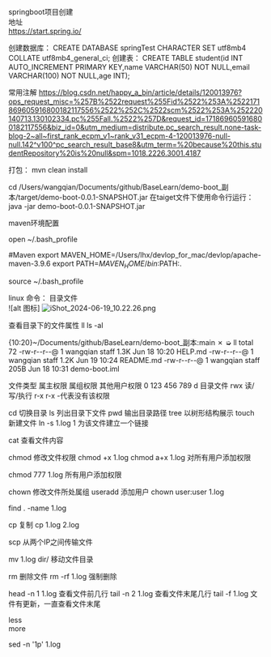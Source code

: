 springboot项目创建  
地址  
https://start.spring.io/



创建数据库：
CREATE DATABASE springTest CHARACTER SET utf8mb4 COLLATE utf8mb4_general_ci;
创建表：
CREATE TABLE student(id INT AUTO_INCREMENT PRIMARY KEY,name VARCHAR(50) NOT NULL,email VARCHAR(100) NOT NULL,age INT);

常用注解
https://blog.csdn.net/happy_a_bin/article/details/120013976?ops_request_misc=%257B%2522request%255Fid%2522%253A%2522171869605916800182117556%2522%252C%2522scm%2522%253A%252220140713.130102334.pc%255Fall.%2522%257D&request_id=171869605916800182117556&biz_id=0&utm_medium=distribute.pc_search_result.none-task-blog-2~all~first_rank_ecpm_v1~rank_v31_ecpm-4-120013976-null-null.142^v100^pc_search_result_base8&utm_term=%20because%20this.studentRepository%20is%20null&spm=1018.2226.3001.4187


打包：
mvn clean install 

cd /Users/wangqian/Documents/github/BaseLearn/demo-boot_副本/target/demo-boot-0.0.1-SNAPSHOT.jar
在taiget文件下使用命令行运行：
java -jar demo-boot-0.0.1-SNAPSHOT.jar

maven环境配置

open ~/.bash_profile

#Maven
export MAVEN_HOME=/Users/lhx/devlop_for_mac/devlop/apache-maven-3.9.6
export PATH=${MAVEN_HOME}/bin:$PATH:.

source ~/.bash_profile


linux 命令：
目录文件  
![alt 图标] ![iShot_2024-06-19_10.22.26.png](..%2F..%2F..%2F..%2FDownloads%2FiShot_2024-06-19_10.22.26.png)  

查看目录下的文件属性
ll
ls -al

{10:20}~/Documents/github/BaseLearn/demo-boot_副本:main ✗ ➭ ll
total 72
-rw-r--r--@  1 wangqian  staff   1.3K Jun 18 10:20 HELP.md
-rw-r--r--@  1 wangqian  staff   1.2K Jun 19 10:24 README.md
-rw-r--r--@  1 wangqian  staff   205B Jun 18 10:31 demo-boot.iml

文件类型     属主权限           属组权限      其他用户权限
0            123               456           789
d 目录文件   rwx 读/写/执行      r-x            r-x        -代表没有该权限

cd  切换目录
ls  列出目录下文件
pwd  输出目录路径
tree  以树形结构展示
touch  新建文件
ln -s 1.log  1    为该文件建立一个链接

cat 查看文件内容

chmod   修改文件权限
chmod +x  1.log
chmod a+x  1.log 对所有用户添加权限

chmod 777 1.log   所有用户添加权限

chown 修改文件所处属组
useradd 添加用户
chown  user:user 1.log

find . -name 1.log

cp 复制
cp 1.log  2.log

scp 从两个IP之间传输文件

mv 1.log dir/ 移动文件目录

rm  删除文件
rm -rf 1.log   强制删除

head -n 1 1.log 查看文件前几行
tail  -n 2 1.log  查看文件末尾几行
tail -f 1.log   文件有更新，一直查看文件末尾

less  
more

sed -n '1p' 1.log







